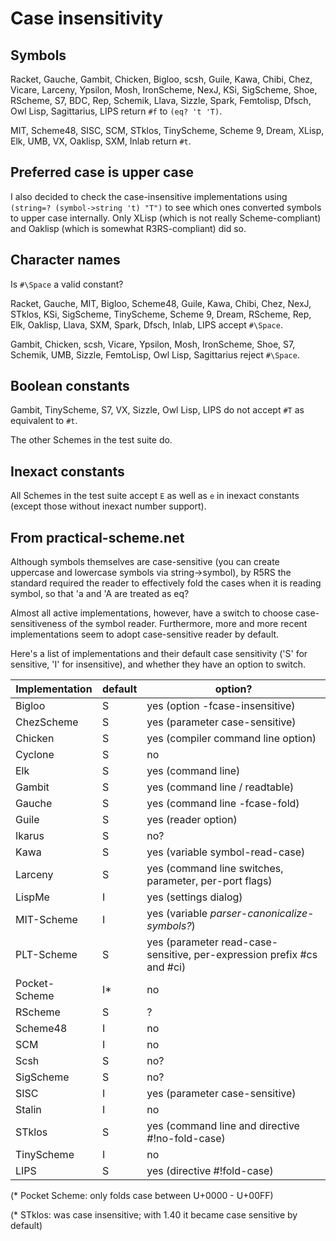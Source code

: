 # Case insensitivity

## Symbols

Racket, Gauche, Gambit, Chicken, Bigloo, scsh, Guile, Kawa, Chibi, Chez, Vicare, Larceny, Ypsilon, Mosh, IronScheme, NexJ, KSi, SigScheme, Shoe, RScheme, S7, BDC, Rep, Schemik, Llava, Sizzle, Spark, Femtolisp, Dfsch, Owl Lisp, Sagittarius, LIPS return `#f` to `(eq? 't 'T)`.

MIT, Scheme48, SISC, SCM, STklos, TinyScheme, Scheme 9, Dream, XLisp, Elk, UMB, VX, Oaklisp, SXM, Inlab return `#t`.

## Preferred case is upper case

I also decided to check the case-insensitive implementations using `(string=? (symbol->string 't) "T")` to see which ones converted symbols to upper case internally.  Only XLisp (which is not really Scheme-compliant) and Oaklisp (which is somewhat R3RS-compliant) did so.

## Character names

Is `#\Space` a valid constant?

Racket, Gauche, MIT, Bigloo, Scheme48, Guile, Kawa, Chibi, Chez, NexJ, STklos, KSi, SigScheme, TinyScheme, Scheme 9, Dream, RScheme, Rep, Elk, Oaklisp, Llava, SXM, Spark, Dfsch, Inlab, LIPS accept `#\Space`.

Gambit, Chicken, scsh, Vicare, Ypsilon, Mosh, IronScheme, Shoe, S7, Schemik, UMB, Sizzle, FemtoLisp, Owl Lisp, Sagittarius reject `#\Space`.

## Boolean constants

Gambit, TinyScheme, S7, VX, Sizzle, Owl Lisp, LIPS do not accept `#T` as equivalent to `#t`.

The other Schemes in the test suite do.

## Inexact constants

All Schemes in the test suite accept `E` as well as `e` in inexact constants (except those without inexact number support).

## From practical-scheme.net

Although symbols themselves are case-sensitive (you can create uppercase and lowercase symbols via string->symbol), by R5RS the standard required the reader to effectively fold the cases when it is reading symbol, so that 'a and 'A are treated as eq?

Almost all active implementations, however, have a switch to choose case-sensitiveness of the symbol reader. Furthermore, more and more recent implementations seem to adopt case-sensitive reader by default.

Here's a list of implementations and their default case sensitivity ('S' for sensitive, 'I' for insensitive), and whether they have an option to switch.

| Implementation | default | option? |
| -------------- | ------- | ------- |
| Bigloo         | S       | yes (option -fcase-insensitive) |
| ChezScheme     | S       | yes (parameter case-sensitive) |
| Chicken        | S       | yes (compiler command line option) |
| Cyclone        | S       | no |
| Elk            | S       | yes (command line) |
| Gambit         | S       | yes (command line / readtable) |
| Gauche         | S       | yes (command line -fcase-fold) |
| Guile          | S       | yes (reader option) |
| Ikarus         | S       | no? |
| Kawa           | S       | yes (variable symbol-read-case) |
| Larceny        | S       | yes (command line switches, parameter, per-port flags) |
| LispMe         | I       | yes (settings dialog) |
| MIT-Scheme     | I       | yes (variable *parser-canonicalize-symbols?*) |
| PLT-Scheme     | S       | yes (parameter read-case-sensitive, per-expression prefix #cs and #ci) |
| Pocket-Scheme  | I*      | no |
| RScheme        | S       | ? |
| Scheme48       | I       | no |
| SCM            | I       | no |
| Scsh           | S       | no? |
| SigScheme      | S       | no? |
| SISC           | I       | yes (parameter case-sensitive) |
| Stalin         | I       | no |
| STklos         | S       | yes (command line and directive #!no-fold-case) |
| TinyScheme     | I       | no |
| LIPS           | S       | yes (directive #!fold-case)

(* Pocket Scheme: only folds case between U+0000 - U+00FF)

(* STklos: was case insensitive; with 1.40 it became case sensitive by default)
